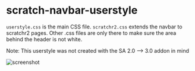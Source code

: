 # scratch-navbar-userstyle

`userstyle.css` is the main CSS file. `scratchr2.css` extends the navbar to scratchr2 pages. Other .css files are only there to make sure the area behind the header is not white.

Note: This userstyle was not created with the SA 2.0 --> 3.0 addon in mind

![screenshot](https://u.cubeupload.com/BarelySmooth/Screenshot20220131at.png)

